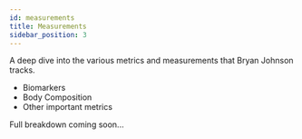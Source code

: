 ```yaml
---
id: measurements
title: Measurements
sidebar_position: 3
---
```


A deep dive into the various metrics and measurements that Bryan Johnson tracks.

- Biomarkers
- Body Composition 
- Other important metrics

Full breakdown coming soon...

